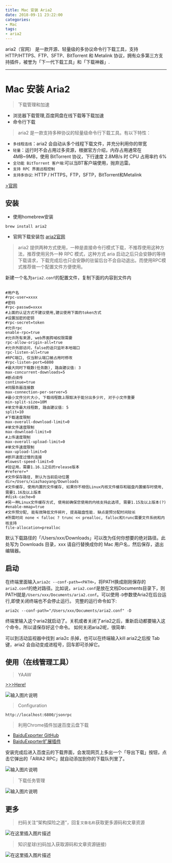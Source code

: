 ```yaml
---
title: Mac 安装 Aria2
date: 2018-09-11 23:22:00
categories:
- Mac
tags:
- aria2
---
```


aria2（官网） 是一款开源、轻量级的多协议命令行下载工具，支持 HTTP/HTTPS、FTP、SFTP、BitTorrent 和 Metalink 协议，拥有众多第三方支持插件，被誉为「下一代下载工具」和「下载神器」.

---

# Mac 安装 Aria2

> 下载管理和加速

- 浏览器下载管理,百度网盘在线下载等下载加速
- 命令行下载

> aria2 是一款支持多种协议的轻量级命令行下载工具。有以下特性：

- `多线程连线`：aria2 会自动从多个线程下载文件，并充分利用你的带宽
- `轻量`：运行时不会占用过多资源，根据官方介绍，内存占用通常在 4MB~9MB，使用 BitTorrent 协议，下行速度 2.8MB/s 时 CPU 占用率约 6%
- `全功能 BitTorrent 客户端`:可以当BT客户端使用，抛弃迅雷。
- `支持 RPC 界面远程控制`
- `支持多协议`: HTTP / HTTPS，FTP，SFTP，BitTorrent和Metalink

[>官网](https://aria2.github.io/)


## 安装

- 使用homebrew安装

```
brew install aria2
```

- 官网下载安装包 [aria2官网](https://aria2.github.io/)

> aria2 提供两种方式使用，一种是直接命令行模式下载，不推荐使用这种方法，推荐使用另外一种 RPC 模式，这种方式 aria 启动之后只会安静的等待下载请求，下载完成后也只会安静的驻留后台不会自动退出。而使用RPC模式推荐做一个配置文件方便使用。

新建一个名为`aria2.conf`的配置文件，复制下面的内容到文件内

```

#用户名
#rpc-user=xxxx
#密码
#rpc-passwd=xxxx
#上面的认证方式不建议使用,建议使用下面的token方式
#设置加密的密钥
#rpc-secret=token
#允许rpc
enable-rpc=true
#允许所有来源, web界面跨域权限需要
rpc-allow-origin-all=true
#允许外部访问，false的话只监听本地端口
rpc-listen-all=true
#RPC端口, 仅当默认端口被占用时修改
#rpc-listen-port=6800
#最大同时下载数(任务数), 路由建议值: 3
max-concurrent-downloads=5
#断点续传
continue=true
#同服务器连接数
max-connection-per-server=5
#最小文件分片大小, 下载线程数上限取决于能分出多少片, 对于小文件重要
min-split-size=10M
#单文件最大线程数, 路由建议值: 5
split=10
#下载速度限制
max-overall-download-limit=0
#单文件速度限制
max-download-limit=0
#上传速度限制
max-overall-upload-limit=0
#单文件速度限制
max-upload-limit=0
#断开速度过慢的连接
#lowest-speed-limit=0
#验证用，需要1.16.1之后的release版本
#referer=*
#文件保存路径, 默认为当前启动位置
dir=/Users/xiazhaoyang/Downloads
#文件缓存, 使用内置的文件缓存, 如果你不相信Linux内核文件缓存和磁盘内置缓存时使用, 需要1.16及以上版本
#disk-cache=0
#另一种Linux文件缓存方式, 使用前确保您使用的内核支持此选项, 需要1.15及以上版本(?)
#enable-mmap=true
#文件预分配, 能有效降低文件碎片, 提高磁盘性能. 缺点是预分配时间较长
#所需时间 none < falloc ? trunc << prealloc, falloc和trunc需要文件系统和内核支持
file-allocation=prealloc

```
默认下载路径的「/Users/xxx/Downloads」可以改为任何你想要的绝对路径。此处写为 Downloads 目录，xxx 请自行替换成你的 Mac 用户名，然后保存，退出编辑器。

## 启动

在终端里面输入`aria2c --conf-path=<PATH>`，将PATH换成刚刚保存的`aria2.conf`的绝对路径。比如说，`aria2.conf`是放在文档Documents目录下，则PATH就是`/Users/xxx/Documents/aria2.conf`。可以使用`-D`参数使Aria2在后台运行,即使关闭终端也不会停止运行。
完整的运行命令如下:

```
aria2c --conf-path="/Users/xxx/Documents/aria2.conf" -D

```
终端里输入这个aria2就启动了。关机或者关闭了aria2之后，重新启动都要输入这个命令，所以请保存好这个命令。
如何关闭aria2呢，很简单:

可以到活动监视器中找到 aria2c 杀掉，也可以在终端输入kill aria2之后按 Tab 键，aria2 会自动变成进程号，回车即可杀掉它。

## 使用（在线管理工具）

> YAAW

  [>>>Here!](http://binux.github.io/yaaw/demo/)

![输入图片说明](https://images.gitee.com/uploads/images/2018/0911/225155_ff263725_912956.png "屏幕截图.png")

> Configuration

  `http://localhost:6800/jsonrpc`

> 利用Chrome插件加速百度云盘下载

- [BaiduExporter GitHub](https://github.com/acgotaku/BaiduExporter)
- [BaiduExporter扩展插件](https://chrome.google.com/webstore/detail/baiduexporter/jgebcefbdjhkhapijgbhkidaegoocbjj)

安装完成后进入百度云的下载界面，会发现网页上多出一个「导出下载」按钮，点击它弹出的「ARIA2 RPC」就自动添加到你的下载队列里了。

![输入图片说明](https://images.gitee.com/uploads/images/2018/0911/225920_f96593f3_912956.png "屏幕截图.png")

> 下载任务管理

![输入图片说明](https://images.gitee.com/uploads/images/2018/0911/230131_0e175c94_912956.png "屏幕截图.png")



## 更多

> 扫码关注“架构探险之道”，回复`文章名称`获取更多源码和文章资源

![在这里插入图片描述](https://img-blog.csdnimg.cn/20190403222309957.png?x-oss-process=image/watermark,type_ZmFuZ3poZW5naGVpdGk,shadow_10,text_aHR0cHM6Ly9ibG9nLmNzZG4ubmV0L3NpbmF0XzI4NjkwNDE3,size_16,color_FFFFFF,t_70)

> 知识星球(扫码加入获取源码和文章资源链接)

![在这里插入图片描述](https://img-blog.csdnimg.cn/20190403222322267.jpeg?x-oss-process=image/watermark,type_ZmFuZ3poZW5naGVpdGk,shadow_10,text_aHR0cHM6Ly9ibG9nLmNzZG4ubmV0L3NpbmF0XzI4NjkwNDE3,size_16,color_FFFFFF,t_70)
